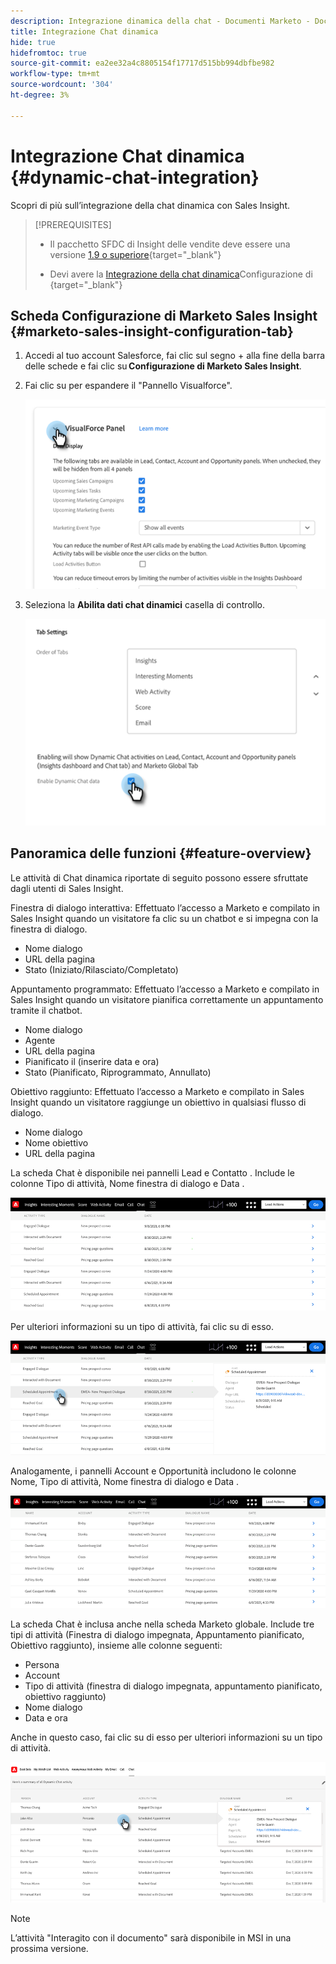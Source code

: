 ```yaml
---
description: Integrazione dinamica della chat - Documenti Marketo - Documentazione del prodotto
title: Integrazione Chat dinamica
hide: true
hidefromtoc: true
source-git-commit: ea2ee32a4c8805154f17717d515bb994dbfbe982
workflow-type: tm+mt
source-wordcount: '304'
ht-degree: 3%

---
```


# Integrazione Chat dinamica {#dynamic-chat-integration}

Scopri di più sull’integrazione della chat dinamica con Sales Insight.

>[!PREREQUISITES]
>
>* Il pacchetto SFDC di Insight delle vendite deve essere una versione [1.9 o superiore](/help/marketo/product-docs/marketo-sales-insight/msi-for-salesforce/upgrading/upgrading-your-msi-package.md){target=&quot;_blank&quot;}
>
>* Devi avere la [Integrazione della chat dinamica](/help/marketo/product-docs/demand-generation/dynamic-chat/dynamic-chat-overview.md)Configurazione di {target=&quot;_blank&quot;}


## Scheda Configurazione di Marketo Sales Insight {#marketo-sales-insight-configuration-tab}

1. Accedi al tuo account Salesforce, fai clic sul segno + alla fine della barra delle schede e fai clic su **Configurazione di Marketo Sales Insight**.

1. Fai clic su per espandere il &quot;Pannello Visualforce&quot;.

   ![](assets/dynamic-chat-integration-1.png)

1. Seleziona la **Abilita dati chat dinamici** casella di controllo.

   ![](assets/dynamic-chat-integration-2.png)

## Panoramica delle funzioni {#feature-overview}

Le attività di Chat dinamica riportate di seguito possono essere sfruttate dagli utenti di Sales Insight.

Finestra di dialogo interattiva: Effettuato l’accesso a Marketo e compilato in Sales Insight quando un visitatore fa clic su un chatbot e si impegna con la finestra di dialogo.

* Nome dialogo
* URL della pagina
* Stato (Iniziato/Rilasciato/Completato)

Appuntamento programmato: Effettuato l’accesso a Marketo e compilato in Sales Insight quando un visitatore pianifica correttamente un appuntamento tramite il chatbot.

* Nome dialogo
* Agente
* URL della pagina
* Pianificato il (inserire data e ora)
* Stato (Pianificato, Riprogrammato, Annullato)

Obiettivo raggiunto: Effettuato l’accesso a Marketo e compilato in Sales Insight quando un visitatore raggiunge un obiettivo in qualsiasi flusso di dialogo.

* Nome dialogo
* Nome obiettivo
* URL della pagina

La scheda Chat è disponibile nei pannelli Lead e Contatto . Include le colonne Tipo di attività, Nome finestra di dialogo e Data .

![](assets/dynamic-chat-integration-3.png)

Per ulteriori informazioni su un tipo di attività, fai clic su di esso.

![](assets/dynamic-chat-integration-4.png)

Analogamente, i pannelli Account e Opportunità includono le colonne Nome, Tipo di attività, Nome finestra di dialogo e Data .

![](assets/dynamic-chat-integration-5.png)

La scheda Chat è inclusa anche nella scheda Marketo globale. Include tre tipi di attività (Finestra di dialogo impegnata, Appuntamento pianificato, Obiettivo raggiunto), insieme alle colonne seguenti:

* Persona
* Account
* Tipo di attività (finestra di dialogo impegnata, appuntamento pianificato, obiettivo raggiunto)
* Nome dialogo
* Data e ora

Anche in questo caso, fai clic su di esso per ulteriori informazioni su un tipo di attività.

![](assets/dynamic-chat-integration-6.png)

>[!NOTE]
>
>L’attività &quot;Interagito con il documento&quot; sarà disponibile in MSI in una prossima versione.
